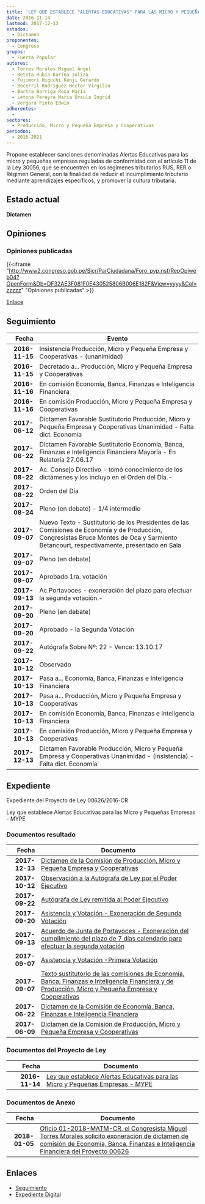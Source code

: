 ```yaml
---
title: 'LEY QUE ESTABLECE "ALERTAS EDUCATIVAS" PARA LAS MICRO Y PEQUEÑAS EMPRESAS-MYPE'
date: 2016-11-14
lastmod: 2017-12-13
estados: 
  - Dictamen
proponentes: 
  - Congreso
grupos: 
  - Fuerza Popular
autores: 
  - Torres Morales Miguel Ángel
  - Beteta Rubín Karina Juliza
  - Fujimori Higuchi Kenji Gerardo
  - Becerril Rodríguez Héctor Virgilio
  - Bartra Barriga Rosa María
  - Letona Pereyra María Úrsula Ingrid
  - Vergara Pinto Edwin
adherentes: 
  - 
sectores: 
  - Producción, Micro y Pequeña Empresa y Cooperativas
periodos: 
  - 2016-2021
---
```


Propone establecer sanciones denominadas Alertas Educativas para las micro y pequeñas empresas reguladas de conformidad con el artículo 11 de la Ley 30056, que se encuentren en los regímenes tributarios RUS, RER o Régimen General, con la finalidad de reducir el incumplimiento tributario mediante aprendizajes específicos, y promover la cultura tributaria.


## Estado actual

**Dictamen**

## Opiniones

### Opiniones publicadas

{{<iframe "http://www2.congreso.gob.pe/Sicr/ParCiudadana/Foro_pvp.nsf/RepOpiweb04?OpenForm&Db=DF32AE3F081F0E430525806B006E182F&View=yyyy&Col=zzzzz" "Opiniones publicadas" >}}

[Enlace](http://www2.congreso.gob.pe/Sicr/ParCiudadana/Foro_pvp.nsf/RepOpiweb04?OpenForm&Db=DF32AE3F081F0E430525806B006E182F&View=yyyy&Col=zzzzz)

## Seguimiento

| Fecha | Evento |
|------:|--------|
| **2016-11-15** | Insistencia Producción, Micro y Pequeña Empresa y Cooperativas - (unanimidad)|
| **2016-11-15** | Decretado a... Producción, Micro y Pequeña Empresa y Cooperativas|
| **2016-11-16** | En comisión Economía, Banca, Finanzas e Inteligencia Financiera|
| **2016-11-16** | En comisión Producción, Micro y Pequeña Empresa y Cooperativas|
| **2017-06-12** | Dictamen Favorable Sustitutorio Producción, Micro y Pequeña Empresa y Cooperativas Unanimidad - Falta dict. Economía|
| **2017-06-22** | Dictamen Favorable Sustitutorio Economía, Banca, Finanzas e Inteligencia Financiera Mayoria - En Relatoría 27.06.17|
| **2017-08-22** | Ac. Consejo Directivo - tomó conocimiento de los dictámenes y los incluyo en el Orden del Día.-|
| **2017-08-22** | Orden del Día|
| **2017-08-24** | Pleno (en debate) - 1/4 intermedio|
| **2017-09-07** | Nuevo Texto - Sustitutorio de los Presidentes de las Comisiones de Economía y de Producción, Congresistas Bruce Montes de Oca y Sarmiento Betancourt, respectivamente, presentado en Sala|
| **2017-09-07** | Pleno (en debate)|
| **2017-09-07** | Aprobado 1ra. votación|
| **2017-09-13** | Ac.Portavoces - exoneración del plazo para efectuar la segunda votación.-|
| **2017-09-20** | Pleno (en debate)|
| **2017-09-20** | Aprobado - la Segunda Votación|
| **2017-09-22** | Autógrafa Sobre Nº: 22 - Vence: 13.10.17|
| **2017-10-12** | Observado|
| **2017-10-13** | Pasa a... Economía, Banca, Finanzas e Inteligencia Financiera|
| **2017-10-13** | Pasa a... Producción, Micro y Pequeña Empresa y Cooperativas|
| **2017-10-13** | En comisión Economía, Banca, Finanzas e Inteligencia Financiera|
| **2017-10-13** | En comisión Producción, Micro y Pequeña Empresa y Cooperativas|
| **2017-12-13** | Dictamen Favorable Producción, Micro y Pequeña Empresa y Cooperativas Unanimidad - (insistencia).-Falta dict. Economía|


## Expediente

Expediente del Proyecto de Ley 00626/2016-CR

Ley que establece Alertas Educativas para las Micro y Pequeñas Empresas - MYPE


### Documentos resultado

| Fecha | Documento |
|------:|--------|
| **2017-12-13** | [Dictamen de la Comisión de Producción, Micro y Pequeña Empresa y Cooperativas](http://www.leyes.congreso.gob.pe/Documentos/2016_2021/Dictamenes/Proyectos_de_Ley/00626DC18MAY20171213.pdf) |
| **2017-10-12** | [Observación a la Autógrafa de Ley por el Poder Ejecutivo](http://www.leyes.congreso.gob.pe/Documentos/2016_2021/Observacion_a_la_Autografa/OBAU0062620171012.pdf) |
| **2017-09-22** | [Autógrafa de Ley remitida al Poder Ejecutivo](http://www.leyes.congreso.gob.pe/Documentos/2016_2021/Autografas/Ley_y_de_Resolucion_Legislativa/AU0062620170922.pdf) |
| **2017-09-20** | [Asistencia y Votación - Exoneración de Segunda Votación](http://www.leyes.congreso.gob.pe/Documentos/2016_2021/Asistencia_y_Votacion/Proyectos_de_Ley/Exoneracion_de_Segunda_Votacion/ESV0062620170920.pdf) |
| **2017-09-13** | [Acuerdo de Junta de Portavoces - Exoneración del cumplimiento del plazo de 7 días calendario para efectuar la segunda votación](http://www.leyes.congreso.gob.pe/Documentos/2016_2021/Acuerdos/Junta_Portavoces/AJP0062620170913.pdf) |
| **2017-09-07** | [Asistencia y Votación -Primera Votación](http://www.leyes.congreso.gob.pe/Documentos/2016_2021/Asistencia_y_Votacion/Proyectos_de_Ley/AV0062620170907.pdf) |
| **2017-09-07** | [Texto sustitutorio de las comisiones de Economía, Banca, Finanzas e Inteligencia Financiera y de Producción, Micro y Pequeña Empresa y Cooperativas](http://www.leyes.congreso.gob.pe/Documentos/2016_2021/Texto_Sustitutorio/Proyectos_de_Ley/TS0062620170907.pdf) |
| **2017-06-22** | [Dictamen de la Comisión de Economía, Banca, Finanzas e Inteligencia Financiera](http://www.leyes.congreso.gob.pe/Documentos/2016_2021/Dictamenes/Proyectos_de_Ley/00626DC09MAY20170622.pdf) |
| **2017-06-09** | [Dictamen de la Comisión de Producción, Micro y Pequeña Empresa y Cooperativas](http://www.leyes.congreso.gob.pe/Documentos/2016_2021/Dictamenes/Proyectos_de_Ley/00626DC18MAY20170609.pdf) |

### Documentos del Proyecto de Ley

| Fecha | Documento |
|------:|--------|
| **2016-11-14** | [Ley que establece Alertas Educativas para las Micro y Pequeñas Empresas - MYPE](http://www.leyes.congreso.gob.pe/Documentos/2016_2021/Proyectos_de_Ley_y_de_Resoluciones_Legislativas/PL0062620161114..pdf) |

### Documentos de Anexo

| Fecha | Documento |
|------:|--------|
| **2018-01-05** | [Oficio 01-2018-MATM-CR, el Congresista Miguel Torres Morales solicito exoneración de dictamen de comisión de Economía, Banca, Finanzas e Inteligencia Financiera del Proyecto 00626](http://www.leyes.congreso.gob.pe/Documentos/2016_2021/Oficios/Congresistas/OFICIO-01-2018-MATM-CR.pdf) |

## Enlaces 

- [Seguimiento](http://www2.congreso.gob.pe/Sicr/TraDocEstProc/CLProLey2016.nsf/f7fff46988ca05b1052578e100829cc7/3ad7a8eabc1692d10525806b00785d27?OpenDocument)
- [Expediente Digital](http://www2.congreso.gob.pehttp://www2.congreso.gob.pe/Sicr/TraDocEstProc/CLProLey2016.nsf/f7fff46988ca05b1052578e100829cc7/3ad7a8eabc1692d10525806b00785d27?OpenDocument&Click=05257FB7005EB655.eb71d0cf91d8294e05256cdf006b5706/$Body/0.1C6C)
